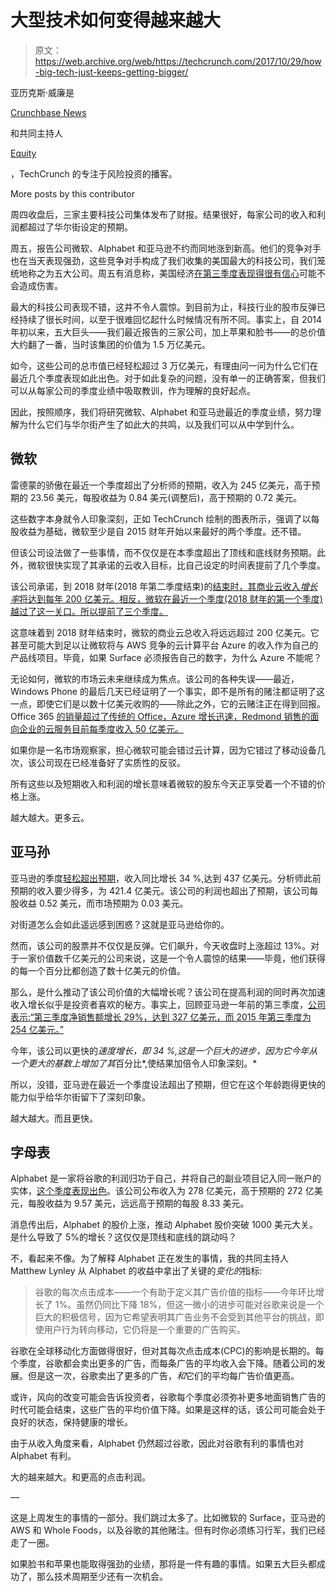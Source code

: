 # 大型技术如何变得越来越大 

> 原文：<https://web.archive.org/web/https://techcrunch.com/2017/10/29/how-big-tech-just-keeps-getting-bigger/>

亚历克斯·威廉是

[Crunchbase News](https://web.archive.org/web/20221208195754/http://www.crunchbase.news/)

和共同主持人

[Equity](https://web.archive.org/web/20221208195754/https://itunes.apple.com/us/podcast/equity/id1215439780?mt=2)

，TechCrunch 的专注于风险投资的播客。

More posts by this contributor

周四收盘后，三家主要科技公司集体发布了财报。结果很好，每家公司的收入和利润都超过了华尔街设定的预期。

周五，报告公司微软、Alphabet 和亚马逊不约而同地涨到新高。他们的竞争对手也在当天表现强劲，这些竞争对手构成了我们收集的美国最大的科技公司，我们笼统地称之为五大公司。周五有消息称，美国经济[在第三季度表现得很有信心](https://web.archive.org/web/20221208195754/https://www.nytimes.com/2017/10/27/business/economy/economy-quarter-gdp.html?_r=0)可能不会造成伤害。

最大的科技公司表现不错，这并不令人震惊。到目前为止，科技行业的股市反弹已经持续了很长时间，以至于很难回忆起什么时候情况有所不同。事实上，自 2014 年初以来，五大巨头——我们最近报告的三家公司，加上苹果和脸书——的总价值大约翻了一番，当时该集团的价值为 1.5 万亿美元。

如今，这些公司的总市值已经轻松超过 3 万亿美元，有理由问一问为什么它们在最近几个季度表现如此出色。对于如此复杂的问题，没有单一的正确答案，但我们可以从每家公司的季度业绩中吸取教训，作为理解的良好起点。

因此，按照顺序，我们将研究微软、Alphabet 和亚马逊最近的季度业绩，努力理解为什么它们与华尔街产生了如此大的共鸣，以及我们可以从中学到什么。

## 微软

雷德蒙的骄傲在最近一个季度超出了分析师的预期，收入为 245 亿美元，高于预期的 23.56 美元，每股收益为 0.84 美元(调整后)，高于预期的 0.72 美元。

这些数字本身就令人印象深刻，正如 TechCrunch 绘制的图表所示，强调了以每股收益为基础，微软至少是自 2015 财年开始以来最好的两个季度。还不错。

但该公司设法做了一些事情，而不仅仅是在本季度超出了顶线和底线财务预期。此外，微软很快实现了其承诺的云收入目标，比自己设定的时间表提前了几个季度。

该公司承诺，到 2018 财年(2018 年第二季度结束)的[结束时，其商业云收入*增长率*将达到每年 200 亿美元。相反，微软在最近一个季度(2018 财年的第一个季度)越过了这一关口。所以提前了三个季度。](https://web.archive.org/web/20221208195754/https://beta.techcrunch.com/2015/04/29/microsoft-predicts-its-commercial-cloud-revenue-will-reach-a-20b-run-rate-in-its-fiscal-2018/)

这意味着到 2018 财年结束时，微软的商业云总收入将远远超过 200 亿美元。它甚至可能大到足以让微软将与 AWS 竞争的云计算平台 Azure 的收入作为自己的产品线项目。毕竟，如果 Surface 必须报告自己的数字，为什么 Azure 不能呢？

无论如何，微软的市场云未来继续成为焦点。该公司的各种失误——最近，Windows Phone 的最后几天已经证明了一个事实，即不是所有的赌注都证明了这一点，即使它们是以数十亿美元收购的——除此之外，它的云赌注正在得到回报。Office 365 [的销量超过了传统的 Office，Azure 增长迅速，Redmond 销售的面向企业的云服务目前每季度收入 50 亿美元。](https://web.archive.org/web/20221208195754/http://www.fcnaustin.com/office-365-outsells-traditional-office-first-time/)

如果你是一名市场观察家，担心微软可能会错过云计算，因为它错过了移动设备几次，该公司现在已经准备好了实质性的反驳。

所有这些以及短期收入和利润的增长意味着微软的股东今天正享受着一个不错的价格上涨。

越大越大。更多云。

## 亚马孙

亚马逊的季度[轻松超出预期](https://web.archive.org/web/20221208195754/https://beta.techcrunch.com/2017/10/26/amazons-financials-impress-with-a-better-than-expected-quarter/)，收入同比增长 34 %,达到 437 亿美元。分析师此前预期的收入要少得多，为 421.4 亿美元。该公司的利润也超出了预期，该公司每股收益 0.52 美元，而市场预期为 0.03 美元。

对街道怎么会如此遥远感到困惑？这就是亚马逊给你的。

然而，该公司的股票并不仅仅是反弹。它们飙升，今天收盘时上涨超过 13%。对于一家价值数千亿美元的公司来说，这是一个令人震惊的结果——毕竟，他们获得的每一个百分比都创造了数十亿美元的价值。

那么，是什么推动了该公司价值的大幅增长呢？该公司在提高利润的同时再次加速收入增长似乎是投资者喜欢的秘方。事实上，回顾亚马逊一年前的第三季度，[公司表示:“第三季度净销售额增长 29%，达到 327 亿美元，而 2015 年第三季度为 254 亿美元。”](https://web.archive.org/web/20221208195754/http://phx.corporate-ir.net/phoenix.zhtml?c=97664&p=irol-reportsother)

今年，该公司以更快的*速度增长，即 34 %,这是一个巨大的进步，因为它今年从一个更大的基数上增加了其*百分比*,使结果加倍令人印象深刻。*

所以，没错，亚马逊在最近一个季度设法超出了预期，但它在这个年龄跑得更快的能力似乎给华尔街留下了深刻印象。

越大越大。而且更快。

## 字母表

Alphabet 是一家将谷歌的利润归功于自己，并将自己的副业项目记入同一账户的实体，[这个季度表现出色](https://web.archive.org/web/20221208195754/https://beta.techcrunch.com/2017/10/26/a-critical-metric-for-alphabets-success-is-suddenly-showing-signs-of-life/)。该公司公布收入为 278 亿美元，高于预期的 272 亿美元，每股收益为 9.57 美元，远远高于预期的每股 8.33 美元。

消息传出后，Alphabet 的股价上涨，推动 Alphabet 股价突破 1000 美元大关。是什么导致了 5%的增长？这仅仅是顶线和底线的跳动吗？

不，看起来不像。为了解释 Alphabet 正在发生的事情，我的共同主持人 Matthew Lynley 从 Alphabet 的收益中拿出了关键的*变化的*指标:

> 谷歌的每次点击成本——一个有助于定义其广告价值的指标——今年环比增长了 1%。虽然仍同比下降 18%，但这一微小的进步可能对谷歌来说是一个巨大的积极信号，因为它希望表明其广告业务不会受到其他平台的挑战，即使用户行为转向移动，它仍将是一个重要的广告购买。

谷歌在全球移动化方面做得很好，但对其每次点击成本(CPC)的影响是长期的。每个季度，谷歌都会卖出更多的广告，而每条广告的平均收入会下降。随着公司的发展。但是这一次，谷歌卖出了更多的广告，*和*它们的平均每广告价值更高。

或许，风向的改变可能会告诉投资者，谷歌每个季度必须弥补更多地面销售广告的时代可能会结束，这些广告的平均价值下降。如果是这样的话，该公司可能会处于良好的状态，保持健康的增长。

由于从收入角度来看，Alphabet 仍然超过谷歌，因此对谷歌有利的事情也对 Alphabet 有利。

大的越来越大。和更高的点击利润。

—

这是上周发生的事情的一部分。我们跳过太多了。比如微软的 Surface，亚马逊的 AWS 和 Whole Foods，以及谷歌的其他赌注。但有时你必须练习行军，我们已经走了一圈。

如果脸书和苹果也能取得强劲的业绩，那将是一件有趣的事情。如果五大巨头都成功了，那么技术周期至少还有一次机会。
